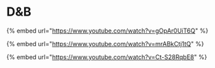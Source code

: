 # D\&B

{% embed url="https://www.youtube.com/watch?v=gOpAr0UiT6Q" %}

{% embed url="https://www.youtube.com/watch?v=mrABkCtj1tQ" %}

{% embed url="https://www.youtube.com/watch?v=Ct-S28RqbE8" %}
